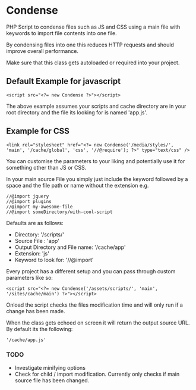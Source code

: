 Condense
========

PHP Script to condense files such as JS and CSS using a main file with keywords to import file contents into one file.

By condensing files into one this reduces HTTP requests and should improve overall performance.

Make sure that this class gets autoloaded or required into your project.

## Default Example for javascript

	<script src="<?= new Condense ?>"></script>

The above example assumes your scripts and cache directory are in your root directory and the file its looking for is named 'app.js'.
	
## Example for CSS

	<link rel="stylesheet" href="<?= new Condense('/media/styles/', 'main', '/cache/global', 'css', '//@require'); ?>" type="text/css" />

You can customise the parameters to your liking and potentially use it for something other than JS or CSS.

In your main source File you simply just include the keyword followed by a space and the file path or name without the extension e.g.

	//@import jquery
	//@import plugins
	//@import my-awesome-file
	//@import someDirectory/with-cool-script

Defaults are as follows:
- Directory: '/scripts/'
- Source File : 'app'
- Output Directory and File name: '/cache/app'
- Extension: 'js'
- Keyword to look for: '//@import'

Every project has a different setup and you can pass through custom parameters like so:

	<script src="<?= new Condense('/assets/scripts/', 'main', '/sites/cache/main') ?>"></script>
	
Onload the script checks the files modification time and will only run if a change has been made.

When the class gets echoed on screen it will return the output source URL. By default its the following:

	'/cache/app.js'
	
### TODO

- Investigate minifying options
- Check for child / import modification. Currently only checks if main source file has been changed.